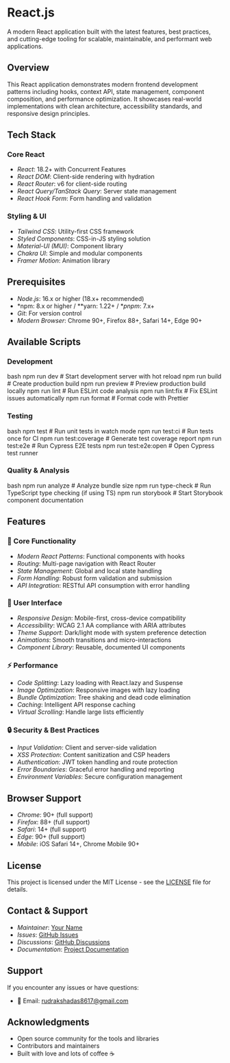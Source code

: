 # React.js 

A modern React application built with the latest features, best practices, and cutting-edge tooling for scalable, maintainable, and performant web applications.

## Overview

This React application demonstrates modern frontend development patterns including hooks, context API, state management, component composition, and performance optimization. It showcases real-world implementations with clean architecture, accessibility standards, and responsive design principles.

## Tech Stack

### Core React
- *React*: 18.2+ with Concurrent Features
- *React DOM*: Client-side rendering with hydration
- *React Router*: v6 for client-side routing
- *React Query/TanStack Query*: Server state management
- *React Hook Form*: Form handling and validation

### Styling & UI
- *Tailwind CSS*: Utility-first CSS framework
- *Styled Components*: CSS-in-JS styling solution
- *Material-UI (MUI)*: Component library
- *Chakra UI*: Simple and modular components
- *Framer Motion*: Animation library

## Prerequisites

- *Node.js*: 16.x or higher (18.x+ recommended)
- *npm: 8.x or higher / **yarn: 1.22+ / **pnpm*: 7.x+
- *Git*: For version control
- *Modern Browser*: Chrome 90+, Firefox 88+, Safari 14+, Edge 90+

## Available Scripts

### Development
bash
npm run dev          # Start development server with hot reload
npm run build        # Create production build
npm run preview      # Preview production build locally
npm run lint         # Run ESLint code analysis
npm run lint:fix     # Fix ESLint issues automatically
npm run format       # Format code with Prettier


### Testing
bash
npm test             # Run unit tests in watch mode
npm run test:ci      # Run tests once for CI
npm run test:coverage # Generate test coverage report
npm run test:e2e     # Run Cypress E2E tests
npm run test:e2e:open # Open Cypress test runner


### Quality & Analysis
bash
npm run analyze      # Analyze bundle size
npm run type-check   # Run TypeScript type checking (if using TS)
npm run storybook    # Start Storybook component documentation


## Features

### 🎯 Core Functionality
- *Modern React Patterns*: Functional components with hooks
- *Routing*: Multi-page navigation with React Router
- *State Management*: Global and local state handling
- *Form Handling*: Robust form validation and submission
- *API Integration*: RESTful API consumption with error handling

### 🎨 User Interface
- *Responsive Design*: Mobile-first, cross-device compatibility
- *Accessibility*: WCAG 2.1 AA compliance with ARIA attributes
- *Theme Support*: Dark/light mode with system preference detection
- *Animations*: Smooth transitions and micro-interactions
- *Component Library*: Reusable, documented UI components

### ⚡ Performance
- *Code Splitting*: Lazy loading with React.lazy and Suspense
- *Image Optimization*: Responsive images with lazy loading
- *Bundle Optimization*: Tree shaking and dead code elimination
- *Caching*: Intelligent API response caching
- *Virtual Scrolling*: Handle large lists efficiently

### 🔒 Security & Best Practices
- *Input Validation*: Client and server-side validation
- *XSS Protection*: Content sanitization and CSP headers
- *Authentication*: JWT token handling and route protection
- *Error Boundaries*: Graceful error handling and reporting
- *Environment Variables*: Secure configuration management

## Browser Support

- *Chrome*: 90+ (full support)
- *Firefox*: 88+ (full support)
- *Safari*: 14+ (full support)
- *Edge*: 90+ (full support)
- *Mobile*: iOS Safari 14+, Chrome Mobile 90+

## License

This project is licensed under the MIT License - see the [LICENSE](LICENSE) file for details.

## Contact & Support

- *Maintainer*: [Your Name](mailto:your.email@example.com)
- *Issues*: [GitHub Issues](https://github.com/username/repo-name/issues)
- *Discussions*: [GitHub Discussions](https://github.com/username/repo-name/discussions)
- *Documentation*: [Project Documentation](https://your-app-docs.com)
## Support

If you encounter any issues or have questions:
- 📧 Email: rudrakshadas8617@gmail.com

## Acknowledgments

- Open source community for the tools and libraries
- Contributors and maintainers
- Built with love and lots of coffee ☕

